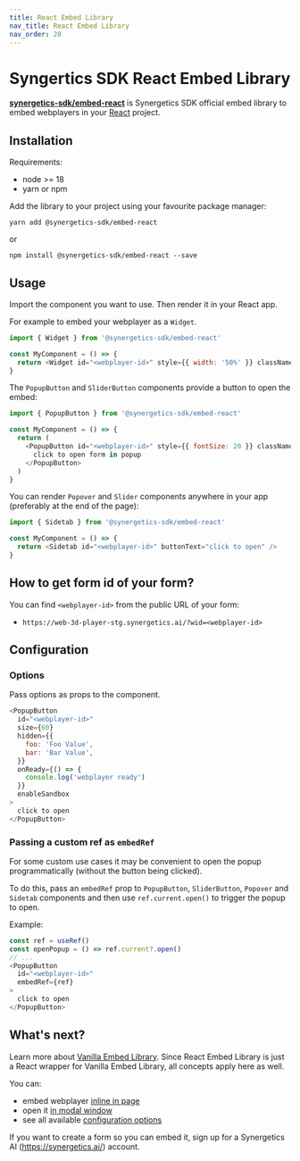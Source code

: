 ```yaml
---
title: React Embed Library
nav_title: React Embed Library
nav_order: 20
---
```


# Syngertics SDK React Embed Library

**[synergetics-sdk/embed-react](https://www.npmjs.com/package/@synergetics-sdk/embed-react)** is Synergetics SDK official embed library to embed webplayers in your [React](https://reactjs.org/) project.

## Installation

Requirements:

- node >= 18
- yarn or npm

Add the library to your project using your favourite package manager:

```shell
yarn add @synergetics-sdk/embed-react
```

or

```shell
npm install @synergetics-sdk/embed-react --save
```

## Usage

Import the component you want to use. Then render it in your React app.

For example to embed your webplayer as a `Widget`.

```javascript
import { Widget } from '@synergetics-sdk/embed-react'

const MyComponent = () => {
  return <Widget id="<webplayer-id>" style={{ width: '50%' }} className="my-form" />
}
```

The `PopupButton` and `SliderButton` components provide a button to open the embed:

```javascript
import { PopupButton } from '@synergetics-sdk/embed-react'

const MyComponent = () => {
  return (
    <PopupButton id="<webplayer-id>" style={{ fontSize: 20 }} className="my-button">
      click to open form in popup
    </PopupButton>
  )
}
```

You can render `Popover` and `Slider` components anywhere in your app (preferably at the end of the page):

```javascript
import { Sidetab } from '@synergetics-sdk/embed-react'

const MyComponent = () => {
  return <Sidetab id="<webplayer-id>" buttonText="click to open" />
}
```

## How to get form id of your form?

You can find `<webplayer-id>` from the public URL of your form:

- `https://web-3d-player-stg.synergetics.ai/?wid=<webplayer-id>`


## Configuration

### Options

Pass options as props to the component.

```javascript
<PopupButton
  id="<webplayer-id>"
  size={60}
  hidden={{
    foo: 'Foo Value',
    bar: 'Bar Value',
  }}
  onReady={() => {
    console.log('webplayer ready')
  }}
  enableSandbox
>
  click to open
</PopupButton>
```


### Passing a custom ref as `embedRef`

For some custom use cases it may be convenient to open the popup programmatically (without the button being clicked).

To do this, pass an `embedRef` prop to `PopupButton`, `SliderButton`, `Popover` and `Sidetab` components and then use `ref.current.open()` to trigger the popup to open.

Example:

```javascript
const ref = useRef()
const openPopup = () => ref.current?.open()
// ...
<PopupButton
  id="<webplayer-id>"
  embedRef={ref}
>
  click to open
</PopupButton>
```

## What's next?

Learn more about [Vanilla Embed Library](/embed/vanilla). Since React Embed Library is just a React wrapper for Vanilla Embed Library, all concepts apply here as well.

You can:

- embed webplayer [inline in page](/embed/inline)
- open it [in modal window](/embed/modal)
- see all available [configuration options](/embed/configuration)

If you want to create a form so you can embed it, sign up for a Synergetics AI (https://synergetics.ai/) account.
